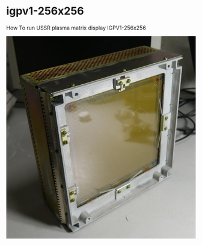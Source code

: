 # igpv1-256x256
How To run USSR plasma matrix display IGPV1-256x256

![alt text](https://github.com/radiolok/igpv1-256x256/blob/master/img/pic.jpg)
